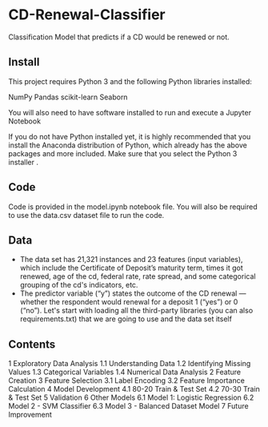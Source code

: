 # CD-Renewal-Classifier
Classification Model that predicts if a CD would be renewed or not.

## Install
This project requires Python 3 and the following Python libraries installed:

NumPy
Pandas
scikit-learn
Seaborn

You will also need to have software installed to run and execute a Jupyter Notebook

If you do not have Python installed yet, it is highly recommended that you install the Anaconda distribution of Python, which already has the above packages and more included. Make sure that you select the Python 3 installer .

## Code
Code is provided in the model.ipynb notebook file. You will also be required to use the data.csv dataset file to run the code. 

## Data
* The data set has 21,321 instances and 23 features (input variables), which include the Certificate of Deposit’s maturity term, times it got renewed, age of the cd, federal rate, rate spread, and some categorical grouping of the cd's indicators, etc.
* The predictor variable (“y”) states the outcome of the CD renewal — whether the respondent would renewal for a deposit 1 (“yes”) or 0 (“no”).
Let's start with loading all the third-party libraries (you can also requirements.txt) that we are going to use and the data set itself

## Contents 
1  Exploratory Data Analysis
1.1  Understanding Data
1.2  Identifying Missing Values
1.3  Categorical Variables
1.4  Numerical Data Analysis
2  Feature Creation
3  Feature Selection
3.1  Label Encoding
3.2  Feature Importance Calculation
4  Model Development
4.1  80-20 Train & Test Set
4.2  70-30 Train & Test Set
5  Validation
6  Other Models
6.1  Model 1: Logistic Regression
6.2  Model 2 - SVM Classifier
6.3  Model 3 - Balanced Dataset Model
7  Future Improvement
